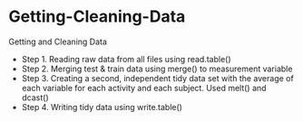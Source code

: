 # Getting-Cleaning-Data
Getting and Cleaning Data

* Step 1. Reading raw data from all files using read.table()
* Step 2. Merging test & train data using merge() to measurement variable
* Step 3. Creating a second, independent tidy data set with the average of each variable
		for each activity and each subject. Used melt() and dcast()
* Step 4. Writing tidy data using write.table()
